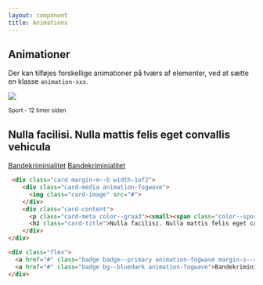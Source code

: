 ```yaml
---
layout: component
title: Animations
---
```


## Animationer

Der kan tilføjes forskellige animationer på tværs af elementer, ved at sætte en klasse `animation-xxx`.

 <div class="card margin-m--b width-1of2">
    <div class="card-media animation-fogwave">
      <img class="card-image" src="https://via.placeholder.com/610x343&text=610x343">
    </div>
    <div class="card-content">
      <p class="card-meta color--graa3"><small><span class="color--sport">Sport</span> - 12 timer siden</small></p>
      <h2 class="card-title">Nulla facilisi. Nulla mattis felis eget convallis vehicula</h2>
    </div>
</div>

<div class="flex">
  <a href="#" class="badge badge--primary animation-fogwave margin-s--r">Bandekriminialitet</a>
  <a href="#" class="badge bg--bluedark animation-fogwave">Bandekriminialitet</a>
</div>


```html
 <div class="card margin-m--b width-1of2">
    <div class="card-media animation-fogwave">
      <img class="card-image" src="#">
    </div>
    <div class="card-content">
      <p class="card-meta color--graa3"><small><span class="color--sport">Sport</span> - 12 timer siden</small></p>
      <h2 class="card-title">Nulla facilisi. Nulla mattis felis eget convallis vehicula</h2>
    </div>
</div>

<div class="flex">
  <a href="#" class="badge badge--primary animation-fogwave margin-s--r">Bandekriminialitet</a>
  <a href="#" class="badge bg--bluedark animation-fogwave">Bandekriminialitet</a>
</div>
```
